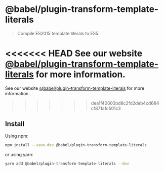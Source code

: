 # @babel/plugin-transform-template-literals

> Compile ES2015 template literals to ES5

<<<<<<< HEAD
See our website [@babel/plugin-transform-template-literals](https://babeljs.io/docs/en/next/babel-plugin-transform-template-literals.html) for more information.
=======
See our website [@babel/plugin-transform-template-literals](https://babeljs.io/docs/en/babel-plugin-transform-template-literals) for more information.
>>>>>>> dea1f40603bd8c2fd2deb4cd684cf871afc501c3

## Install

Using npm:

```sh
npm install --save-dev @babel/plugin-transform-template-literals
```

or using yarn:

```sh
yarn add @babel/plugin-transform-template-literals --dev
```
